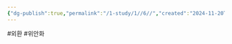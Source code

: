 ```yaml
---
{"dg-publish":true,"permalink":"/1-study/1//6//","created":"2024-11-20T21:02:27.342+09:00","updated":"2025-06-03T20:07:19.840+09:00"}
---
```


#외환 #위안화

